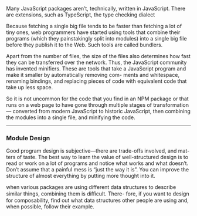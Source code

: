 
Many JavaScript packages aren’t, technically, written in JavaScript. There are
extensions, such as TypeScript, the type checking dialect

Because fetching a single big file tends to be faster than fetching a lot of tiny
ones, web programmers have started using tools that combine their programs
(which they painstakingly split into modules) into a single big file before they
publish it to the Web. Such tools are called bundlers.


Apart from the number of files, the size of the
files also determines how fast they can be transferred over the network. Thus,
the JavaScript community has invented minifiers. These are tools that take
a JavaScript program and make it smaller by automatically removing com-
ments and whitespace, renaming bindings, and replacing pieces of code with
equivalent code that take up less space.




So it is not uncommon for the code that you find in an NPM package or that
runs on a web page to have gone through multiple stages of transformation—
converted from modern JavaScript to historic JavaScript, then combining the
modules into a single file, and minifying the code.

___


### Module Design

Good program design is subjective—there are trade-offs involved, and mat-
ters of taste. The best way to learn the value of well-structured design is to
read or work on a lot of programs and notice what works and what doesn’t.
Don’t assume that a painful mess is “just the way it is”. You can improve the
structure of almost everything by putting more thought into it.



when various packages are using different
data structures to describe similar things, combining them is diﬀicult. There-
fore, if you want to design for composability, find out what data structures
other people are using and, when possible, follow their example.

